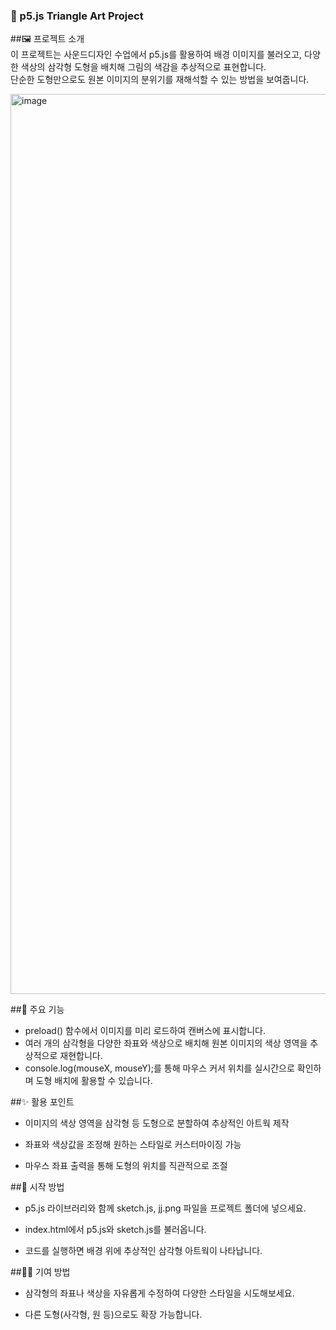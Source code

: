 ### 🎨 p5.js Triangle Art Project
##🖼️ 프로젝트 소개 <br>
이 프로젝트는 사운드디자인 수업에서 p5.js를 활용하여 배경 이미지를 불러오고, 다양한 색상의 삼각형 도형을 배치해 그림의 색감을 추상적으로 표현합니다.<br> 단순한 도형만으로도 원본 이미지의 분위기를 재해석할 수 있는 방법을 보여줍니다.


<img width="2560" height="1440" alt="image" src="https://github.com/user-attachments/assets/579d9fce-1651-4d26-a671-0b52058d8426" /> <br>


##📝 주요 기능<br>
- preload() 함수에서 이미지를 미리 로드하여 캔버스에 표시합니다.<br>
- 여러 개의 삼각형을 다양한 좌표와 색상으로 배치해 원본 이미지의 색상 영역을 추상적으로 재현합니다.<br>
- console.log(mouseX, mouseY);를 통해 마우스 커서 위치를 실시간으로 확인하며 도형 배치에 활용할 수 있습니다.<br>

##✨ 활용 포인트<br>
- 이미지의 색상 영역을 삼각형 등 도형으로 분할하여 추상적인 아트웍 제작<br>

- 좌표와 색상값을 조정해 원하는 스타일로 커스터마이징 가능<br>

- 마우스 좌표 출력을 통해 도형의 위치를 직관적으로 조절<br>

##🚀 시작 방법<br>
- p5.js 라이브러리와 함께 sketch.js, jj.png 파일을 프로젝트 폴더에 넣으세요.<br>

- index.html에서 p5.js와 sketch.js를 불러옵니다.<br>

- 코드를 실행하면 배경 위에 추상적인 삼각형 아트웍이 나타납니다.<br>

##🧑‍💻 기여 방법<br>
- 삼각형의 좌표나 색상을 자유롭게 수정하여 다양한 스타일을 시도해보세요.<br>

- 다른 도형(사각형, 원 등)으로도 확장 가능합니다.


